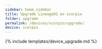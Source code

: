 ```yaml
---
sidebar: home_sidebar
title: Upgrade LineageOS on scorpio
folder: upgrade
permalink: /devices/scorpio/upgrade/
device: scorpio
---
```

{% include templates/device_upgrade.md %}
